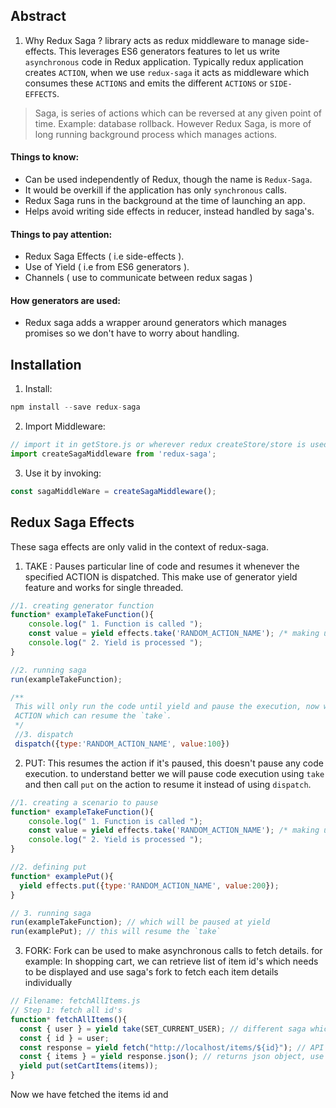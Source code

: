 ## Abstract

1. Why Redux Saga ?
library acts as redux middleware to manage side-effects. This leverages ES6 generators features to let us write `asynchronous` code in Redux application. Typically redux application creates `ACTION`, when we use `redux-saga` it acts as middleware which consumes these `ACTIONS` and emits the different `ACTIONS` or `SIDE-EFFECTS`.

> Saga, is series of actions which can be reversed at any given point of time. Example: database rollback. However Redux Saga, is more of long running background process which manages actions.

#### Things to know:
- Can be used independently of Redux, though the name is `Redux-Saga`.
- It would be overkill if the application has only `synchronous` calls.
- Redux Saga runs in the background at the time of launching an app.
- Helps avoid writing side effects in reducer, instead handled by saga's.

#### Things to pay attention:
- Redux Saga Effects ( i.e side-effects ).
- Use of Yield ( i.e from ES6 generators ).
- Channels ( use to communicate between redux sagas )

#### How generators are used:
- Redux saga adds a wrapper around generators which manages promises so we don't have to worry
about handling.

## Installation
1. Install:
```javascript
npm install --save redux-saga
```
2. Import Middleware:
```javascript
// import it in getStore.js or wherever redux createStore/store is used.
import createSagaMiddleware from 'redux-saga';
```
3. Use it by invoking:
```javascript
const sagaMiddleWare = createSagaMiddleware();
```

## Redux Saga Effects
These saga effects are only valid in the context of redux-saga.
1. TAKE :
Pauses particular line of code and resumes it whenever the specified ACTION is dispatched. This make use of generator yield feature and works for single threaded.
```javascript
//1. creating generator function
function* exampleTakeFunction(){
    console.log(" 1. Function is called ");
    const value = yield effects.take('RANDOM_ACTION_NAME'); /* making use of 'take' which will pause the code and listen for ACTION */
    console.log(" 2. Yield is processed ");
}

//2. running saga
run(exampleTakeFunction);

/**
 This will only run the code until yield and pause the execution, now we need to dispatch the
 ACTION which can resume the `take`.
 */
 //3. dispatch
 dispatch({type:'RANDOM_ACTION_NAME', value:100})
```

2. PUT:
This resumes the action if it's paused, this doesn't pause any code execution. to understand better we will pause code execution using `take` and then call `put` on the action to resume it instead of using `dispatch`.
```javascript
//1. creating a scenario to pause
function* exampleTakeFunction(){
    console.log(" 1. Function is called ");
    const value = yield effects.take('RANDOM_ACTION_NAME'); /* making use of 'take' which will pause the code and listen for ACTION */
    console.log(" 2. Yield is processed ");
}

//2. defining put
function* examplePut(){
  yield effects.put({type:'RANDOM_ACTION_NAME', value:200});
}

// 3. running saga
run(exampleTakeFunction); // which will be paused at yield
run(examplePut); // this will resume the `take`
```

3. FORK:
Fork can be used to make asynchronous calls to fetch details. for example: In shopping cart, we can retrieve list of item id's which needs to be displayed and use saga's fork to fetch each item details individually
```javascript
// Filename: fetchAllItems.js
// Step 1: fetch all id's
function* fetchAllItems(){
  const { user } = yield take(SET_CURRENT_USER); // different saga which loads the user.
  const { id } = user;
  const response = yield fetch("http://localhost/items/${id}"); // API call.
  const { items } = yield response.json(); // returns json object, use call if needed to mock in unit test.
  yield put(setCartItems(items));
}
```
Now we have fetched the items id and
